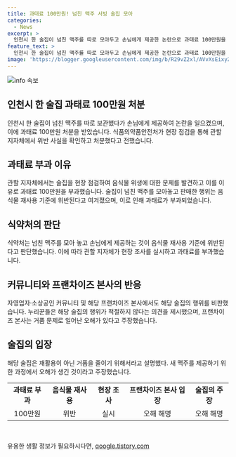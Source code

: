 ```yaml
---
title: 과태료 100만원! 넘친 맥주 서빙 술집 모아
categories:
  - News
excerpt: >
  인천시 한 술집이 넘친 맥주를 따로 모아두고 손님에게 제공한 논란으로 과태료 100만원을 부과받았다. 식약처는 현장 점검 후 위생법 위반을 확인하고 처분을 내렸으며, 해당 행위는 음식물 재사용 기준에는 해당되지 않는다고 밝혔다. 해당 술집의 행위에 대해 온라인 커뮤니티에서 비판이 이어지고, 프랜차이즈 본사는 사장의 실수로 해명했다. 이에도 논란은 계속되고 있다.
feature_text: >
  인천시 한 술집이 넘친 맥주를 따로 모아두고 손님에게 제공한 논란으로 과태료 100만원을 부과받았다. 식약처는 현장 점검 후 위생법 위반을 확인하고 처분을 내렸으며, 해당 행위는 음식물 재사용 기준에는 해당되지 않는다고 밝혔다. 해당 술집의 행위에 대해 온라인 커뮤니티에서 비판이 이어지고, 프랜차이즈 본사는 사장의 실수로 해명했다. 이에도 논란은 계속되고 있다.
image: 'https://blogger.googleusercontent.com/img/b/R29vZ2xl/AVvXsEixyZcFfHzMRdzZMjFBmAUKJYCLCGyLL1o632UiGVXcaFdKo_bkvkuCioo0uUKlGfBVcT3P84aROyZIXSBEx3Aw5nCQ3pTgDom1WDC4m8eifvWiAmWEEVb4x6G_l8C0QH225ldMjyaFvpxGEBGNO37VmDTDMHGhJPq73UglMfDca1-0aw/s1600/blogspot.png'
---
```


<p><img src="https://blogger.googleusercontent.com/img/b/R29vZ2xl/AVvXsEixyZcFfHzMRdzZMjFBmAUKJYCLCGyLL1o632UiGVXcaFdKo_bkvkuCioo0uUKlGfBVcT3P84aROyZIXSBEx3Aw5nCQ3pTgDom1WDC4m8eifvWiAmWEEVb4x6G_l8C0QH225ldMjyaFvpxGEBGNO37VmDTDMHGhJPq73UglMfDca1-0aw/s1600/blogspot.png" alt="info 속보" /></p>

<h2 data-ke-size="size26">인천시 한 술집 과태료 100만원 처분</h2>

<p data-ke-size="size16">인천시 한 술집이 넘친 맥주를 따로 보관했다가 손님에게 제공하여 논란을 일으켰으며, 이에 과태료 100만원 처분을 받았습니다. 식품의약품안전처가 현장 점검을 통해 관할 지자체에서 위반 사실을 확인하고 처분했다고 전했습니다.</p>

<h2 data-ke-size="size26">과태료 부과 이유</h2>

<p data-ke-size="size16">관할 지자체에서는 술집을 현장 점검하여 음식물 위생에 대한 문제를 발견하고 이를 이유로 과태료 100만원을 부과했습니다. 술집이 넘친 맥주를 모아놓고 판매한 행위는 음식물 재사용 기준에 위반된다고 여겨졌으며, 이로 인해 과태료가 부과되었습니다.</p>

<h2 data-ke-size="size26">식약처의 판단</h2>

<p data-ke-size="size16">식약처는 넘친 맥주를 모아 놓고 손님에게 제공하는 것이 음식물 재사용 기준에 위반된다고 판단했습니다. 이에 따라 관할 지자체가 현장 조사를 실시하고 과태료를 부과했습니다.</p>

<h2 data-ke-size="size26">커뮤니티와 프랜차이즈 본사의 반응</h2>

<p data-ke-size="size16">자영업자·소상공인 커뮤니티 및 해당 프랜차이즈 본사에서도 해당 술집의 행위를 비판했습니다. 누리꾼들은 해당 술집의 행위가 적절하지 않다는 의견을 제시했으며, 프랜차이즈 본사는 거품 문제로 일어난 오해가 있다고 주장했습니다.</p>

<h2 data-ke-size="size26">술집의 입장</h2>

<p data-ke-size="size16">해당 술집은 재활용이 아닌 거품을 줄이기 위해서라고 설명했다. 새 맥주를 제공하기 위한 과정에서 오해가 생긴 것이라고 주장했습니다.</p>

<table>
    <tr>
        <td style="text-align: center; height: 17px;"><b>과태료 부과</b></td>
        <td style="text-align: center; height: 17px;"><b>음식물 재사용</b></td>
        <td style="text-align: center; height: 17px;"><b>현장 조사</b></td>
        <td style="text-align: center; height: 17px;"><b>프랜차이즈 본사 입장</b></td>
        <td style="text-align: center; height: 17px;"><b>술집의 주장</b></td>
    </tr>
    <tr>
        <td style="text-align: center; height: 17px;">100만원</td>
        <td style="text-align: center; height: 17px;">위반</td>
        <td style="text-align: center; height: 17px;">실시</td>
        <td style="text-align: center; height: 17px;">오해 해명</td>
        <td style="text-align: center; height: 17px;">오해 해명</td>
    </tr>
</table>

<p data-ke-size="size16">&nbsp;</p>
유용한 생활 정보가 필요하시다면, <a href="https://qoogle.tistory.com" rel="dofollow">qoogle.tistory.com</a>


